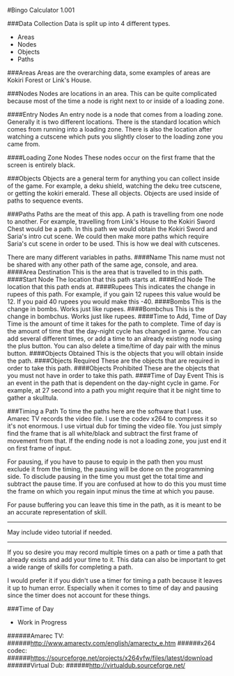 #Bingo Calculator 1.001

###Data Collection
Data is split up into 4 different types.
* Areas
* Nodes
* Objects
* Paths

###Areas
Areas are the overarching data, some examples of areas are Kokiri Forest or Link's House.

###Nodes
Nodes are locations in an area. This can be quite complicated because most of the time a node is right next to or inside of a loading zone.

####Entry Nodes
An entry node is a node that comes from a loading zone. Generally it is two different locations. There is the standard location which comes from running into a loading zone. There is also the location after watching a cutscene which puts you slightly closer to the loading zone you came from.

####Loading Zone Nodes
These nodes occur on the first frame that the screen is entirely black.

###Objects
Objects are a general term for anything you can collect inside of the game. For example, a deku shield, watching the deku tree cutscene, or getting the kokiri emerald. These all objects. Objects are used inside of paths to sequence events.

###Paths
Paths are the meat of this app. A path is travelling from one node to another. For example, travelling from Link's House to the Kokiri Sword Chest would be a path. In this path we would obtain the Kokiri Sword and Saria's intro cut scene. We could then make more paths which require Saria's cut scene in order to be used. This is how we deal with cutscenes.

There are many different variables in paths.
####Name
This name must not be shared with any other path of the same age, console, and area.
####Area Destination
This is the area that is travelled to in this path.
####Start Node
The location that this path starts at.
####End Node
The location that this path ends at.
####Rupees
This indicates the change in rupees of this path. For example, if you gain 12 rupees this value would be 12. If you paid 40 rupees you would make this -40.
####Bombs
This is the change in bombs. Works just like rupees.
####Bombchus
This is the change in bombchus. Works just like rupees.
####Time to Add, Time of Day
Time is the amount of time it takes for the path to complete. Time of day is the amount of time that the day-night cycle has changed in game.
You can add several different times, or add a time to an already existing node using the plus button. You can also delete a time/time of day pair with the minus button.
####Objects Obtained
This is the objects that you will obtain inside the path.
####Objects Required
These are the objects that are required in order to take this path.
####Objects Prohibited
These are the objects that you must not have in order to take this path.
####Time of Day Event
This is an event in the path that is dependent on the day-night cycle in game. For example, at 27 second into a path you might require that it be night time to gather a skulltula.

###Timing a Path
To time the paths here are the software that I use.
Amarec TV records the video file. I use the codev x264 to compress it so it's not enormous. I use virtual dub for timing the video file. You just simply find the frame that is all white/black and subtract the first frame of movement from that. If the ending node is not a loading zone, you just end it on first frame of input.

For pausing, if you have to pause to equip in the path then you must exclude it from the timing, the pausing will be done on the programming side. To disclude pausing in the time you must get the total time and subtract the pause time. If you are confused at how to do this you must time the frame on which you regain input minus the time at which you pause.

For pause buffering you can leave this time in the path, as it is meant to be an accurate representation of skill.

****
May include video tutorial if needed.
****

If you so desire you may record multiple times on a path or time a path that already exists and add your time to it. This data can also be important to get a wide range of skills for completing a path.

I would prefer it if you didn't use a timer for timing a path because it leaves it up to human error. Especially when it comes to time of day and pausing since the timer does not account for these things.

###Time of Day
* Work in Progress

######Amarec TV:
######http://www.amarectv.com/english/amarectv_e.htm
######x264 codec:
######https://sourceforge.net/projects/x264vfw/files/latest/download
######Virtual Dub:
######http://virtualdub.sourceforge.net/